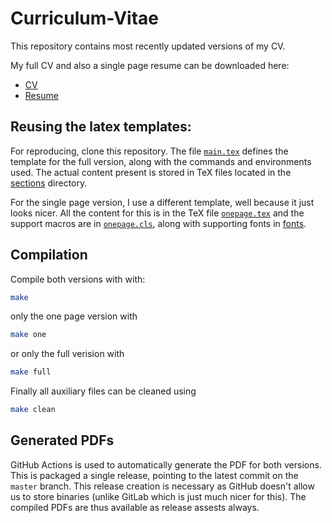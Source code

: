 # Curriculum-Vitae

This repository contains most recently updated versions of my CV.

My full CV and also a single page resume can be downloaded here:
- [CV](https://github.com/Siddhant-Ray/Curriculum-Vitae/releases/latest/download/cv.pdf) 
- [Resume](https://github.com/Siddhant-Ray/Curriculum-Vitae/releases/latest/download/resume.pdf) 

## Reusing the latex templates:

For reproducing, clone this repository. The file [`main.tex`](main.tex) defines the template for the full version, along with the commands and environments used. The actual content present is stored in TeX files located in the [sections](sections/) directory.

For the single page version, I use a different template, well because it just looks nicer. All the content for this is in the TeX file [`onepage.tex`](onepage.tex) and the support macros are in [`onepage.cls`](onepage.cls), along with supporting fonts in [fonts](fonts/). 

## Compilation 
Compile both versions with with:
```sh
make
```
only the one page version with 
```sh
make one
```
or only the full verision with 
```sh
make full
```

Finally all auxiliary files can be cleaned using 
```sh
make clean
```

## Generated PDFs
GitHub Actions is used to automatically generate the PDF for both versions. This is packaged a single release, pointing to the latest commit on the `master` branch. This release creation is necessary as GitHub doesn't allow us to store binaries (unlike GitLab which is just much nicer for this). The compiled PDFs are thus available as release assests always.


